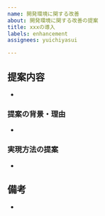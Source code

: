 ```yaml
---
name: 開発環境に関する改善
about: 開発環境に関する改善の提案
title: xxxの導入
labels: enhancement
assignees: yuichiyasui

---
```


## 提案内容

- 

### 提案の背景・理由

- 

### 実現方法の提案

-

## 備考

-
